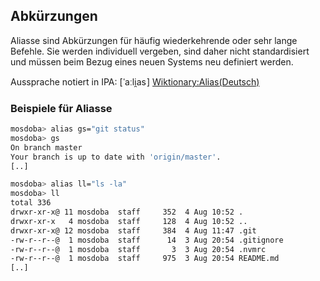 ## Abkürzungen

<p class="aleft">
    Aliasse sind Abkürzungen für häufig wiederkehrende oder sehr lange Befehle. Sie werden individuell vergeben,
    sind daher nicht standardisiert und müssen beim Bezug eines neuen Systems neu definiert werden.
</p>

<p class="aright">
    Aussprache notiert in IPA: [<span class="ipa" style="padding: 0 1px; text-decoration: none;">ˈaːli̯as</span>]
<a href="https://de.wiktionary.org/wiki/Alias">Wiktionary:Alias(Deutsch)</a>
</p>

<div class="fragment" style="width:100%">

### Beispiele für Aliasse
```bash
mosdoba> alias gs="git status"
mosdoba> gs
On branch master
Your branch is up to date with 'origin/master'.
[..]
```

```bash
mosdoba> alias ll="ls -la"
mosdoba> ll
total 336
drwxr-xr-x@ 11 mosdoba  staff     352  4 Aug 10:52 .
drwxr-xr-x   4 mosdoba  staff     128  4 Aug 10:52 ..
drwxr-xr-x@ 12 mosdoba  staff     384  4 Aug 11:47 .git
-rw-r--r--@  1 mosdoba  staff      14  3 Aug 20:54 .gitignore
-rw-r--r--@  1 mosdoba  staff       3  3 Aug 20:54 .nvmrc
-rw-r--r--@  1 mosdoba  staff     975  3 Aug 20:54 README.md
[..]
```

</div>